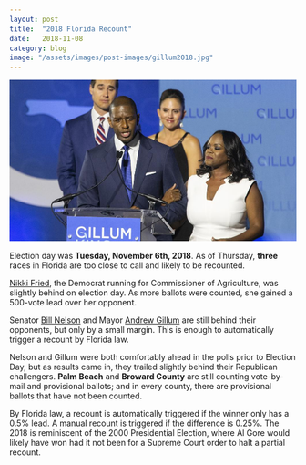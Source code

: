 ```yaml
---
layout: post
title:  "2018 Florida Recount"
date:   2018-11-08
category: blog
image: "/assets/images/post-images/gillum2018.jpg"
---
```


![Photo of Andrew Gillum](/assets/images/post-images/gillum2018.jpg)

Election day was **Tuesday, November 6th, 2018**. As of Thursday, **three** races in Florida are too close to call and likely to be recounted.

<!-- more -->

[Nikki Fried](https://nikkifried.com/), the Democrat running for Commissioner of Agriculture, was slightly behind on election day. As more ballots were counted, she gained a 500-vote lead over her opponent.

Senator [Bill Nelson](https://www.nelsonforsenate.com/) and Mayor [Andrew Gillum](https://thanks.andrewgillum.com/) are still behind their opponents, but only by a small margin. This is enough to automatically trigger a recount by Florida law.

Nelson and Gillum were both comfortably ahead in the polls prior to Election Day, but as results came in, they trailed slightly behind their Republican challengers. **Palm Beach** and **Broward County** are still counting vote-by-mail and provisional ballots; and in every county, there are provisional ballots that have not been counted.

By Florida law, a recount is automatically triggered if the winner only has a 0.5% lead. A manual recount is triggered if the difference is 0.25%. The 2018 is reminiscent of the 2000 Presidential Election, where Al Gore would likely have won had it not been for a Supreme Court order to halt a partial recount.

